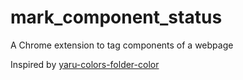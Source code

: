 # mark_component_status
A Chrome extension to tag components of a webpage

Inspired by [yaru-colors-folder-color](https://github.com/costales/yaru-colors-folder-color)
